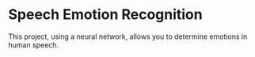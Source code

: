 # Speech Emotion Recognition
 This project, using a neural network, allows you to determine emotions in human speech.
